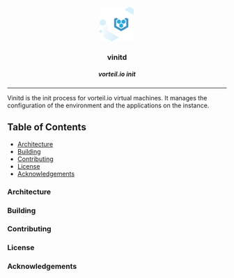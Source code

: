 <br />
<p align="center">
  <a href="https://github.com/vorteil/vinitd">
    <img src="assets/images/vlogo.png" alt="Logo" width="80" height="80">
  </a>
  <h3 align="center">vinitd</h3>
  <h5 align="center">vorteil.io init</h5>
</p>
<hr/>

Vinitd is the init process for vorteil.io virtual machines. It manages the configuration of the environment and the applications on the instance.

## Table of Contents

* [Architecture](#architecture)
* [Building](#building)
* [Contributing](#contributing)
* [License](#license)
* [Acknowledgements](#acknowledgements)

### Architecture

### Building

### Contributing

### License

### Acknowledgements
